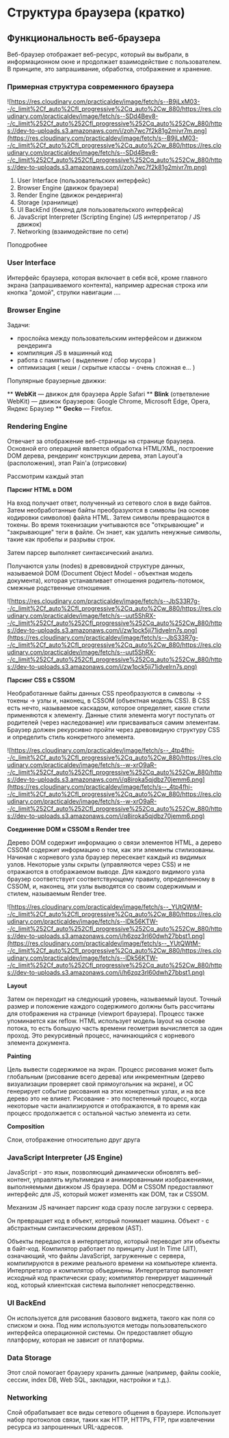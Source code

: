 # Структура браузера (кратко)

## Функциональность веб-браузера

Веб-браузер отображает веб-ресурс, который вы выбрали, в информационном окне и продолжает взаимодействие с пользователем. В принципе, это запрашивание, обработка, отображение и хранение.

### Примерная структура современного браузера

![https://res.cloudinary.com/practicaldev/image/fetch/s--B9jLxM03--/c_limit%2Cf_auto%2Cfl_progressive%2Cq_auto%2Cw_880/https://res.cloudinary.com/practicaldev/image/fetch/s--SDd4Bev8--/c_limit%252Cf_auto%252Cfl_progressive%252Cq_auto%252Cw_880/https://dev-to-uploads.s3.amazonaws.com/i/zoh7wc7f2k81g2mivr7m.png](https://res.cloudinary.com/practicaldev/image/fetch/s--B9jLxM03--/c_limit%2Cf_auto%2Cfl_progressive%2Cq_auto%2Cw_880/https://res.cloudinary.com/practicaldev/image/fetch/s--SDd4Bev8--/c_limit%252Cf_auto%252Cfl_progressive%252Cq_auto%252Cw_880/https://dev-to-uploads.s3.amazonaws.com/i/zoh7wc7f2k81g2mivr7m.png)

1. User Interface (пользовательских интерфейс)
2. Browser Engine (движок браузера)
3. Render Engine (движок рендеринга)
4. Storage (хранилище)
5. UI BackEnd (бекенд для пользовательского интерфейса)
6. JavaScript Interpreter (Scripting Engine) (JS интерпретатор / JS движок)
7. Networking (взаимодействие по сети)

Поподробнее

### User Interface

Интерфейс браузера, которая включает в себя всё, кроме главного экрана (запрашиваемого контента), например адресная строка или кнопка "домой", струлки навигации ….

### Browser Engine

Задачи:

- прослойка между пользовательским интерфейсом и   движком рендеринга
- компиляция JS в машинный код
- работа с памятью ( выделение / сбор мусора )
- оптимизация ( кеши / скрытые классы - очень сложная е… )

Популярные браузерные движки:

** **WebKit** — движок для браузера Apple Safari
** **Blink** (ответвление WebKit) — движок браузеров:  Google Chrome, Microsoft Edge, Opera,  Яндекс Браузер
 ** **Gecko** —  Firefox.

### Rendering Engine

Отвечает за отображение веб-страницы на странице браузера. Основной его операцией является обработка HTML/XML, построение DOM дерева, рендеринг конструкции дерева, этап Layout'а (расположения), этап Pain'а (отрисовки)

Рассмотрим каждый этап

**Парсинг HTML в DOM**

На вход получает ответ, полученный из сетевого слоя в виде байтов. Затем необработанные байты преобразуются в символы (на основе кодировки символов) файла HTML. Затем символы превращаются в токены. Во время токенизации учитываются все "открывающие" и "закрывающие" теги в файле. Он знает, как удалить ненужные символы, такие как пробелы и разрывы строк.

Затем парсер выполняет синтаксический анализ.

Получаются узлы (nodes)  в древовидной структуре данных, называемой DOM (Document Object Model - объектная модель документа), которая устанавливает отношения родитель-потомок, смежные родственные отношения.

![https://res.cloudinary.com/practicaldev/image/fetch/s--JbS33R7g--/c_limit%2Cf_auto%2Cfl_progressive%2Cq_auto%2Cw_880/https://res.cloudinary.com/practicaldev/image/fetch/s--uut5ShRX--/c_limit%252Cf_auto%252Cfl_progressive%252Cq_auto%252Cw_880/https://dev-to-uploads.s3.amazonaws.com/i/zw1pck5ji71idvelrn7s.png](https://res.cloudinary.com/practicaldev/image/fetch/s--JbS33R7g--/c_limit%2Cf_auto%2Cfl_progressive%2Cq_auto%2Cw_880/https://res.cloudinary.com/practicaldev/image/fetch/s--uut5ShRX--/c_limit%252Cf_auto%252Cfl_progressive%252Cq_auto%252Cw_880/https://dev-to-uploads.s3.amazonaws.com/i/zw1pck5ji71idvelrn7s.png)

**Парсинг CSS в CSSOM**

Необработанные байты данных CSS преобразуются в символы -> токены -> узлы и, наконец, в CSSOM (объектная модель CSS). В CSS есть нечто, называемое каскадом, которое определяет, какие стили применяются к элементу. Данные стиля элемента могут поступать от родителей (через наследование) или присваиваться самим элементам. Браузер должен рекурсивно пройти через древовидную структуру CSS и определить стиль конкретного элемента.

![https://res.cloudinary.com/practicaldev/image/fetch/s--_4tp4fhj--/c_limit%2Cf_auto%2Cfl_progressive%2Cq_auto%2Cw_880/https://res.cloudinary.com/practicaldev/image/fetch/s--w-xrO9aR--/c_limit%252Cf_auto%252Cfl_progressive%252Cq_auto%252Cw_880/https://dev-to-uploads.s3.amazonaws.com/i/q8iroka5qjdbz70jemm6.png](https://res.cloudinary.com/practicaldev/image/fetch/s--_4tp4fhj--/c_limit%2Cf_auto%2Cfl_progressive%2Cq_auto%2Cw_880/https://res.cloudinary.com/practicaldev/image/fetch/s--w-xrO9aR--/c_limit%252Cf_auto%252Cfl_progressive%252Cq_auto%252Cw_880/https://dev-to-uploads.s3.amazonaws.com/i/q8iroka5qjdbz70jemm6.png)

**Соединение DOM и CSSOM в Render tree**

Дерево DOM содержит информацию о связи элементов HTML, а дерево CSSOM содержит информацию о том, как эти элементы стилизованы. Начиная с корневого узла браузер пересекает каждый из видимых узлов. Некоторые узлы скрыты (управляются через CSS) и не отражаются в отображаемом выводе. Для каждого видимого узла браузер соответствует соответствующему правилу, определенному в CSSOM, и, наконец, эти узлы выводятся со своим содержимым и стилем, называемым Render tree.

![https://res.cloudinary.com/practicaldev/image/fetch/s--_YUtQWtM--/c_limit%2Cf_auto%2Cfl_progressive%2Cq_auto%2Cw_880/https://res.cloudinary.com/practicaldev/image/fetch/s--lDk56KTW--/c_limit%252Cf_auto%252Cfl_progressive%252Cq_auto%252Cw_880/https://dev-to-uploads.s3.amazonaws.com/i/h6zqz3rl60dwh27bbst1.png](https://res.cloudinary.com/practicaldev/image/fetch/s--_YUtQWtM--/c_limit%2Cf_auto%2Cfl_progressive%2Cq_auto%2Cw_880/https://res.cloudinary.com/practicaldev/image/fetch/s--lDk56KTW--/c_limit%252Cf_auto%252Cfl_progressive%252Cq_auto%252Cw_880/https://dev-to-uploads.s3.amazonaws.com/i/h6zqz3rl60dwh27bbst1.png)

**Layout**

Затем он переходит на следующий уровень, называемый layout. Точный размер и положение каждого содержимого должны быть рассчитаны для отображения на странице (viewport браузера). Процесс также упоминается как reflow. HTML использует модель layout на основе потока, то есть большую часть времени геометрия вычисляется за один проход. Это рекурсивный процесс, начинающийся с корневого элемента документа.

**Painting**

Цель вывести содержимое на экран. Процесс рисования может быть глобальным (рисование всего дерева) или инкрементным (дерево визуализации проверяет свой прямоугольник на экране), и ОС генерирует событие рисования на этих конкретных узлах, и на все дерево это не влияет. Рисование - это постепенный процесс, когда некоторые части анализируются и отображаются, в то время как процесс продолжается с остальной частью элемента из сети.

**Composition**

Слои, отображение относительно друг друга

### JavaScript Interpreter (JS Engine)

JavaScript - это язык, позволяющий динамически обновлять веб-контент, управлять мультимедиа и анимированными изображениями, выполняемыми движком JS браузера. DOM и CSSOM предоставляют интерфейс для JS, который может изменять как DOM, так и CSSOM. 

Механизм JS начинает парсинг кода сразу после загрузки с сервера.

Он превращает код в объект, который понимает машина. Объект - с абстрактным синтаксическим деревом (AST).

Объекты передаются в интерпретатор, который переводит эти объекты в байт-код. Компилятор работает по принципу Just In Time (JIT), означающий, что файлы JavaScript, загруженные с сервера, компилируются в режиме реального времени на компьютере клиента. Интерпретатор и компилятор объединены. Интерпретатор выполняет исходный код практически сразу; компилятор генерирует машинный код, который клиентская система выполняет непосредственно.

### UI BackEnd

Он используется для рисования базового виджета, такого как поля со списком и окна. Под ним используются методы пользовательского интерфейса операционной системы. Он предоставляет общую платформу, которая не зависит от платформы.

### Data Storage

Этот слой помогает браузеру хранить данные (например, файлы cookie, сессии, index DB, Web SQL, закладки, настройки и т.д.).

### Networking

Слой обрабатывает все виды сетевого общения в браузере. Использует набор протоколов связи, таких как HTTP, HTTPs, FTP, при извлечении ресурса из запрошенных URL-адресов.